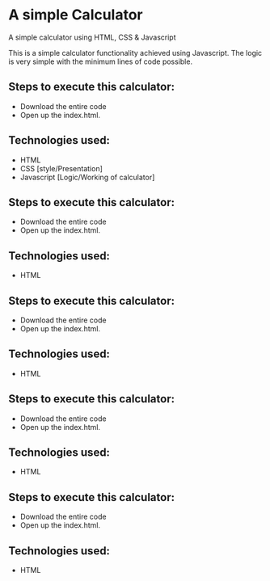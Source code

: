 # A simple Calculator
 A simple calculator using HTML, CSS &amp; Javascript
 
 This is a simple calculator functionality achieved using Javascript. The logic is very simple with the minimum lines of code possible.
 
## Steps to execute this calculator:
- Download the entire code 
- Open up the index.html.

## Technologies used: 
- HTML
- CSS [style/Presentation]
- Javascript [Logic/Working of calculator]

## Steps to execute this calculator:
- Download the entire code 
- Open up the index.html.

## Technologies used: 
- HTML
## Steps to execute this calculator:
- Download the entire code 
- Open up the index.html.

## Technologies used: 
- HTML
## Steps to execute this calculator:
- Download the entire code 
- Open up the index.html.

## Technologies used: 
- HTML
## Steps to execute this calculator:
- Download the entire code 
- Open up the index.html.

## Technologies used: 
- HTML
